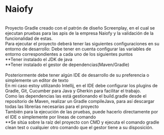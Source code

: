 
<div>
  <h1>Naiofy</h1>
  <p>
    <br>Proyecto Gradle creado con el patrón de diseño Screenplay, en el cual se ejecutan pruebas para las apis de la empresa Naiofy y la validación de la funcionalidad de estas.<br>
    Para ejecutar el proyecto deberá tener las siguientes configuraciones en su entorno de desarrollo:
    Debe tener en cuenta configurar las variables de entorno correspondientes a cada uno de los siguientes puntos<br>
    **Tener instalado el JDK de java<br>
    **Tener instalado el gestor de dependencias(Maven/Gradle)<br><br>
    Posteriormente debe tener algún IDE de desarrollo de su preferencia o simplemente un editor de texto<br>
    En mi caso estoy utilizando Intellij, en el IDE debe configurar los plugins de Gradle, Git, Cucumber para Java y Gherkin para facilitar el trabajo.<br>
    Como las dependencias las está gestionando el build.gradle desde el repositorio de Maven, realizar un Gradle compileJava, para así descargar todas las librerías necesarias      para el proyecto <br>
    También para la ejecución de las pruebas, puede hacerlo directamente por el IDE o simplemente por líneas de comando<br>
      **Se sitúa sobre la raíz del proyecto con CMD y ejecuta el comando gradle clean test o cualquier otro comando que el gestor tiene a su disposición.<br>
  </p>
</div>

